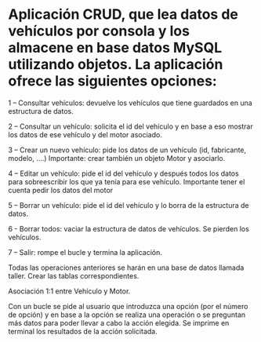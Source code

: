 # Aplicación CRUD, que lea datos de vehículos por consola y los almacene en base datos MySQL utilizando objetos. La aplicación ofrece las siguientes opciones:

1 – Consultar vehículos: devuelve los vehículos que tiene guardados en una estructura de datos.

2 – Consultar un vehículo: solicita el id del vehículo y en base a eso mostrar los datos de ese vehículo y del motor asociado.

3 – Crear un nuevo vehículo: pide los datos de un vehículo (id, fabricante, modelo, ....) Importante: crear también un objeto Motor y asociarlo.

4 – Editar un vehículo: pide el id del vehículo y después todos los datos para sobreescribir los que ya tenía para ese vehículo. Importante tener el cuenta pedir los datos del motor

5 – Borrar un vehículo: pide el id del vehículo y lo borra de la estructura de datos.

6 - Borrar todos: vaciar la estructura de datos de vehículos. Se pierden los vehículos.

7 – Salir: rompe el bucle y termina la aplicación.

Todas las operaciones anteriores se harán en una base de datos llamada taller. Crear las tablas correspondientes.

Asociación 1:1 entre Vehículo y Motor.

Con un bucle se pide al usuario que introduzca una opción (por el número de opción) y en base a la opción se realiza una operación o se preguntan más datos para poder llevar a cabo la acción elegida. 
Se imprime en terminal los resultados de la acción solicitada.
